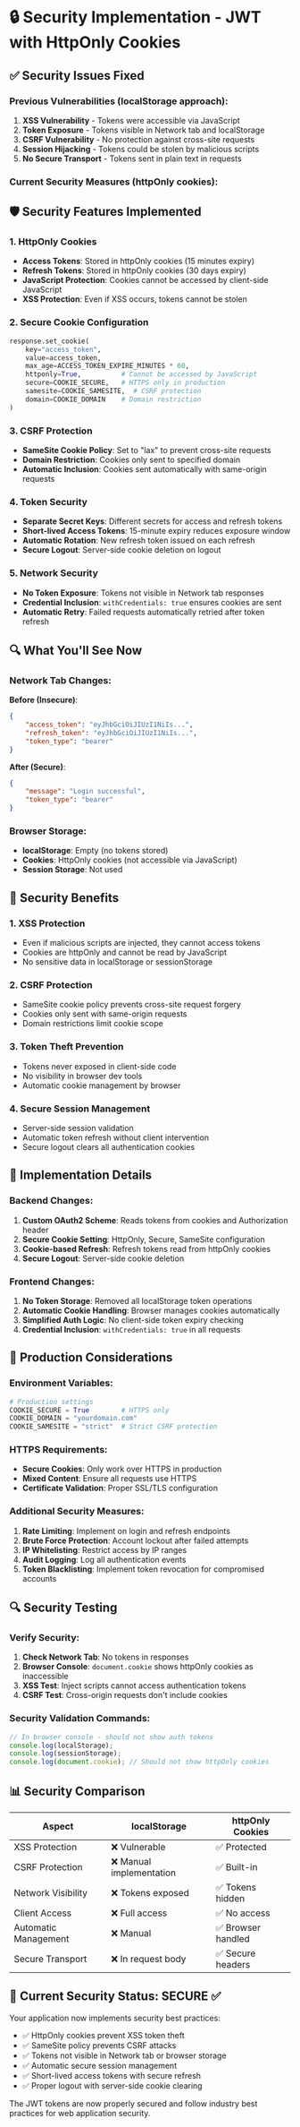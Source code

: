 # 🔒 Security Implementation - JWT with HttpOnly Cookies

## ✅ Security Issues Fixed

### Previous Vulnerabilities (localStorage approach):
1. **XSS Vulnerability** - Tokens were accessible via JavaScript
2. **Token Exposure** - Tokens visible in Network tab and localStorage
3. **CSRF Vulnerability** - No protection against cross-site requests
4. **Session Hijacking** - Tokens could be stolen by malicious scripts
5. **No Secure Transport** - Tokens sent in plain text in requests

### Current Security Measures (httpOnly cookies):

## 🛡️ Security Features Implemented

### 1. HttpOnly Cookies
- **Access Tokens**: Stored in httpOnly cookies (15 minutes expiry)
- **Refresh Tokens**: Stored in httpOnly cookies (30 days expiry)
- **JavaScript Protection**: Cookies cannot be accessed by client-side JavaScript
- **XSS Protection**: Even if XSS occurs, tokens cannot be stolen

### 2. Secure Cookie Configuration
```python
response.set_cookie(
    key="access_token",
    value=access_token,
    max_age=ACCESS_TOKEN_EXPIRE_MINUTES * 60,
    httponly=True,          # Cannot be accessed by JavaScript
    secure=COOKIE_SECURE,   # HTTPS only in production
    samesite=COOKIE_SAMESITE,  # CSRF protection
    domain=COOKIE_DOMAIN    # Domain restriction
)
```

### 3. CSRF Protection
- **SameSite Cookie Policy**: Set to "lax" to prevent cross-site requests
- **Domain Restriction**: Cookies only sent to specified domain
- **Automatic Inclusion**: Cookies sent automatically with same-origin requests

### 4. Token Security
- **Separate Secret Keys**: Different secrets for access and refresh tokens
- **Short-lived Access Tokens**: 15-minute expiry reduces exposure window
- **Automatic Rotation**: New refresh token issued on each refresh
- **Secure Logout**: Server-side cookie deletion on logout

### 5. Network Security
- **No Token Exposure**: Tokens not visible in Network tab responses
- **Credential Inclusion**: `withCredentials: true` ensures cookies are sent
- **Automatic Retry**: Failed requests automatically retried after token refresh

## 🔍 What You'll See Now

### Network Tab Changes:
**Before (Insecure)**:
```json
{
    "access_token": "eyJhbGciOiJIUzI1NiIs...",
    "refresh_token": "eyJhbGciOiJIUzI1NiIs...",
    "token_type": "bearer"
}
```

**After (Secure)**:
```json
{
    "message": "Login successful",
    "token_type": "bearer"
}
```

### Browser Storage:
- **localStorage**: Empty (no tokens stored)
- **Cookies**: HttpOnly cookies (not accessible via JavaScript)
- **Session Storage**: Not used

## 🔐 Security Benefits

### 1. XSS Protection
- Even if malicious scripts are injected, they cannot access tokens
- Cookies are httpOnly and cannot be read by JavaScript
- No sensitive data in localStorage or sessionStorage

### 2. CSRF Protection
- SameSite cookie policy prevents cross-site request forgery
- Cookies only sent with same-origin requests
- Domain restrictions limit cookie scope

### 3. Token Theft Prevention
- Tokens never exposed in client-side code
- No visibility in browser dev tools
- Automatic cookie management by browser

### 4. Secure Session Management
- Server-side session validation
- Automatic token refresh without client intervention
- Secure logout clears all authentication cookies

## 🚀 Implementation Details

### Backend Changes:
1. **Custom OAuth2 Scheme**: Reads tokens from cookies and Authorization header
2. **Secure Cookie Setting**: HttpOnly, Secure, SameSite configuration
3. **Cookie-based Refresh**: Refresh tokens read from httpOnly cookies
4. **Secure Logout**: Server-side cookie deletion

### Frontend Changes:
1. **No Token Storage**: Removed all localStorage token operations
2. **Automatic Cookie Handling**: Browser manages cookies automatically
3. **Simplified Auth Logic**: No client-side token expiry checking
4. **Credential Inclusion**: `withCredentials: true` in all requests

## 🔧 Production Considerations

### Environment Variables:
```python
# Production settings
COOKIE_SECURE = True        # HTTPS only
COOKIE_DOMAIN = "yourdomain.com"
COOKIE_SAMESITE = "strict"  # Strict CSRF protection
```

### HTTPS Requirements:
- **Secure Cookies**: Only work over HTTPS in production
- **Mixed Content**: Ensure all requests use HTTPS
- **Certificate Validation**: Proper SSL/TLS configuration

### Additional Security Measures:
1. **Rate Limiting**: Implement on login and refresh endpoints
2. **Brute Force Protection**: Account lockout after failed attempts
3. **IP Whitelisting**: Restrict access by IP ranges
4. **Audit Logging**: Log all authentication events
5. **Token Blacklisting**: Implement token revocation for compromised accounts

## 🔍 Security Testing

### Verify Security:
1. **Check Network Tab**: No tokens in responses
2. **Browser Console**: `document.cookie` shows httpOnly cookies as inaccessible
3. **XSS Test**: Inject scripts cannot access authentication tokens
4. **CSRF Test**: Cross-origin requests don't include cookies

### Security Validation Commands:
```javascript
// In browser console - should not show auth tokens
console.log(localStorage);
console.log(sessionStorage);
console.log(document.cookie); // Should not show httpOnly cookies
```

## 📊 Security Comparison

| Aspect | localStorage | httpOnly Cookies |
|--------|-------------|------------------|
| XSS Protection | ❌ Vulnerable | ✅ Protected |
| CSRF Protection | ❌ Manual implementation | ✅ Built-in |
| Network Visibility | ❌ Tokens exposed | ✅ Tokens hidden |
| Client Access | ❌ Full access | ✅ No access |
| Automatic Management | ❌ Manual | ✅ Browser handled |
| Secure Transport | ❌ In request body | ✅ Secure headers |

## 🎯 Current Security Status: SECURE ✅

Your application now implements security best practices:
- ✅ HttpOnly cookies prevent XSS token theft
- ✅ SameSite policy prevents CSRF attacks  
- ✅ Tokens not visible in Network tab or browser storage
- ✅ Automatic secure session management
- ✅ Short-lived access tokens with secure refresh
- ✅ Proper logout with server-side cookie clearing

The JWT tokens are now properly secured and follow industry best practices for web application security.
